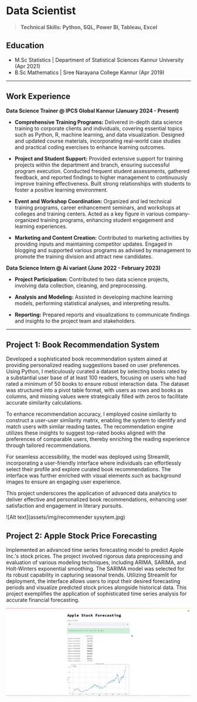 # Data Scientist

> __Technical Skills: Python, SQL, Power BI, Tableau, Excel__

## Education
- M.Sc Statistics | Department of Statistical Sciences
                     Kannur University (Apr 2021)
- B.Sc Mathematics | Sree Narayana College Kannur (Apr 2019)


***

## Work Experience

**Data Science Trainer @ IPCS Global Kannur (January 2024 - Present)**
- **Comprehensive Training Programs:** Delivered in-depth data science training to corporate clients and individuals, covering essential topics such as Python, R, machine learning, and data visualization. Designed and updated course materials, incorporating real-world case studies and practical coding exercises to enhance learning outcomes.


- **Project and Student Support:** Provided extensive support for training projects within the department and branch, ensuring successful program execution. Conducted frequent student assessments, gathered feedback, and reported findings to higher management to continuously improve training effectiveness. Built strong relationships with students to foster a positive learning environment.

  
- **Event and Workshop Coordination:** Organized and led technical training programs, career enhancement seminars, and workshops at colleges and training centers. Acted as a key figure in various company-organized training programs, enhancing student engagement and learning experiences.

  
- **Marketing and Content Creation:** Contributed to marketing activities by providing inputs and maintaining competitor updates. Engaged in blogging and supported various programs as advised by management to promote the training division and attract new candidates.

**Data Science Intern @ Ai variant (June 2022 - February 2023)**
- **Project Participation:** Contributed to two data science projects, involving data collection, cleaning, and preprocessing.

  
- **Analysis and Modeling:** Assisted in developing machine learning models, performing statistical analyses, and interpreting results.

  
- **Reporting:** Prepared reports and visualizations to communicate findings and insights to the project team and stakeholders.
  

***

## Project 1: Book Recommendation System
Developed a sophisticated book recommendation system aimed at providing personalized reading suggestions based on user preferences. Using Python, I meticulously curated a dataset by selecting books rated by a substantial user base of at least 100 readers, focusing on users who had rated a minimum of 50 books to ensure robust interaction data. The dataset was structured into a pivot table format, with users as rows and books as columns, and missing values were strategically filled with zeros to facilitate accurate similarity calculations.

To enhance recommendation accuracy, I employed cosine similarity to construct a user-user similarity matrix, enabling the system to identify and match users with similar reading tastes. The recommendation engine utilizes these insights to suggest top-rated books aligned with the preferences of comparable users, thereby enriching the reading experience through tailored recommendations.

For seamless accessibility, the model was deployed using Streamlit, incorporating a user-friendly interface where individuals can effortlessly select their profile and explore curated book recommendations. The interface was further enriched with visual elements such as background images to ensure an engaging user experience.

This project underscores the application of advanced data analytics to deliver effective and personalized book recommendations, enhancing user satisfaction and engagement in literary pursuits.

![Alt text](assets/img/recommender sysytem.jpg)

## Project 2: Apple Stock Price Forecasting
Implemented an advanced time series forecasting model to predict Apple Inc.'s stock prices. The project involved rigorous data preprocessing and evaluation of various modeling techniques, including ARIMA, SARIMA, and Holt-Winters exponential smoothing. The SARIMA model was selected for its robust capability in capturing seasonal trends. Utilizing Streamlit for deployment, the interface allows users to input their desired forecasting periods and visualize predicted stock prices alongside historical data. This project exemplifies the application of sophisticated time series analysis for accurate financial forecasting.

![Alt text](assets/img/forecast.jpg)

